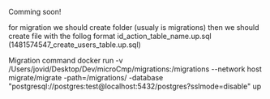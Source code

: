 Comming soon!


for migration we should create folder (usualy is migrations)
then we should create file with the follog format id_action_table_name.up.sql (1481574547_create_users_table.up.sql)


Migration command
docker run -v /Users/jovid/Desktop/Dev/microCmp/migrations:/migrations --network host migrate/migrate -path=/migrations/ -database "postgresql://postgres:test@localhost:5432/postgres?sslmode=disable" up